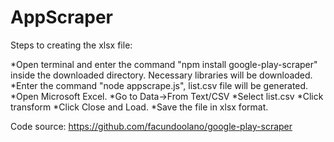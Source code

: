 # AppScraper

Steps to creating the xlsx file:

  *Open terminal and enter the command "npm install google-play-scraper" inside the downloaded directory. Necessary libraries will be downloaded.
  *Enter the command "node appscrape.js", list.csv file will be generated.
  *Open Microsoft Excel.
  *Go to Data->From Text/CSV
  *Select list.csv
  *Click transform
  *Click Close and Load.
  *Save the file in xlsx format.

Code source: https://github.com/facundoolano/google-play-scraper
